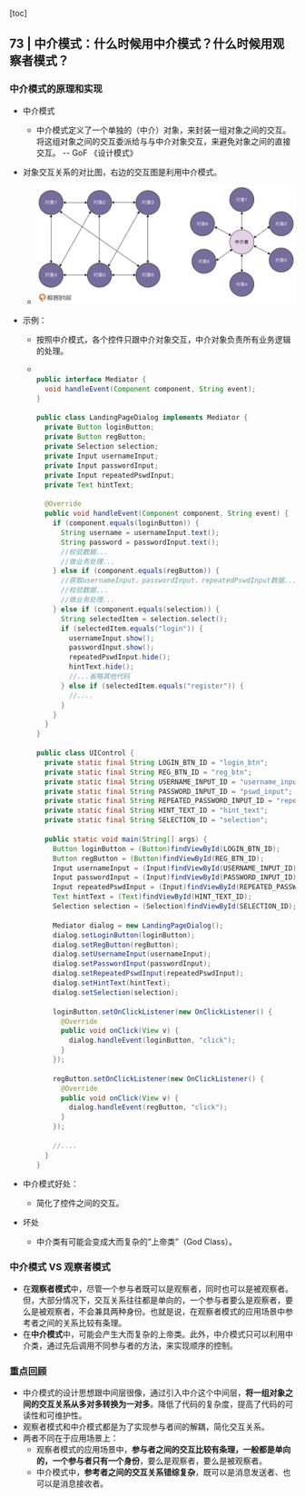 [toc]

## 73 | 中介模式：什么时候用中介模式？什么时候用观察者模式？

### 中介模式的原理和实现

-   中介模式

    -   中介模式定义了一个单独的（中介）对象，来封装一组对象之间的交互。将这组对象之间的交互委派给与与中介对象交互，来避免对象之间的直接交互。 -- GoF 《设计模式》

-   对象交互关系的对比图，右边的交互图是利用中介模式。

    -   ![img](imgs/4376d541bf17a029f37aa76009ef3a9f.jpg)

-   示例：

    -   按照中介模式，各个控件只跟中介对象交互，中介对象负责所有业务逻辑的处理。

    -   ```java
        
        public interface Mediator {
          void handleEvent(Component component, String event);
        }
        
        public class LandingPageDialog implements Mediator {
          private Button loginButton;
          private Button regButton;
          private Selection selection;
          private Input usernameInput;
          private Input passwordInput;
          private Input repeatedPswdInput;
          private Text hintText;
        
          @Override
          public void handleEvent(Component component, String event) {
            if (component.equals(loginButton)) {
              String username = usernameInput.text();
              String password = passwordInput.text();
              //校验数据...
              //做业务处理...
            } else if (component.equals(regButton)) {
              //获取usernameInput、passwordInput、repeatedPswdInput数据...
              //校验数据...
              //做业务处理...
            } else if (component.equals(selection)) {
              String selectedItem = selection.select();
              if (selectedItem.equals("login")) {
                usernameInput.show();
                passwordInput.show();
                repeatedPswdInput.hide();
                hintText.hide();
                //...省略其他代码
              } else if (selectedItem.equals("register")) {
                //....
              }
            }
          }
        }
        
        public class UIControl {
          private static final String LOGIN_BTN_ID = "login_btn";
          private static final String REG_BTN_ID = "reg_btn";
          private static final String USERNAME_INPUT_ID = "username_input";
          private static final String PASSWORD_INPUT_ID = "pswd_input";
          private static final String REPEATED_PASSWORD_INPUT_ID = "repeated_pswd_input";
          private static final String HINT_TEXT_ID = "hint_text";
          private static final String SELECTION_ID = "selection";
        
          public static void main(String[] args) {
            Button loginButton = (Button)findViewById(LOGIN_BTN_ID);
            Button regButton = (Button)findViewById(REG_BTN_ID);
            Input usernameInput = (Input)findViewById(USERNAME_INPUT_ID);
            Input passwordInput = (Input)findViewById(PASSWORD_INPUT_ID);
            Input repeatedPswdInput = (Input)findViewById(REPEATED_PASSWORD_INPUT_ID);
            Text hintText = (Text)findViewById(HINT_TEXT_ID);
            Selection selection = (Selection)findViewById(SELECTION_ID);
        
            Mediator dialog = new LandingPageDialog();
            dialog.setLoginButton(loginButton);
            dialog.setRegButton(regButton);
            dialog.setUsernameInput(usernameInput);
            dialog.setPasswordInput(passwordInput);
            dialog.setRepeatedPswdInput(repeatedPswdInput);
            dialog.setHintText(hintText);
            dialog.setSelection(selection);
        
            loginButton.setOnClickListener(new OnClickListener() {
              @Override
              public void onClick(View v) {
                dialog.handleEvent(loginButton, "click");
              }
            });
        
            regButton.setOnClickListener(new OnClickListener() {
              @Override
              public void onClick(View v) {
                dialog.handleEvent(regButton, "click");
              }
            });
        
            //....
          }
        }
        ```

-   中介模式好处：

    -   简化了控件之间的交互。

-   坏处

    -   中介类有可能会变成大而复杂的“上帝类”（God Class）。

### 中介模式 VS 观察者模式

-   在**观察者模式**中，尽管一个参与者既可以是观察者，同时也可以是被观察者。但，大部分情况下，交互关系往往都是单向的，一个参与者要么是观察者，要么是被观察者，不会兼具两种身份。也就是说，在观察者模式的应用场景中参考者之间的关系比较有条理。
-   在**中介模式**中，可能会产生大而复杂的上帝类。此外，中介模式只可以利用中介类，通过先后调用不同参与者的方法，来实现顺序的控制。

### 重点回顾

-   中介模式的设计思想跟中间层很像，通过引入中介这个中间层，**将一组对象之间的交互关系从多对多转换为一对多**。降低了代码的复杂度，提高了代码的可读性和可维护性。
-   观察者模式和中介模式都是为了实现参与者间的解耦，简化交互关系。
-   两者不同在于应用场景上：
    -   观察者模式的应用场景中，**参与者之间的交互比较有条理，一般都是单向的，一个参与者只有一个身份**，要么是观察者，要么是被观察者。
    -   中介模式中，**参考者之间的交互关系错综复杂**，既可以是消息发送者、也可以是消息接收者。